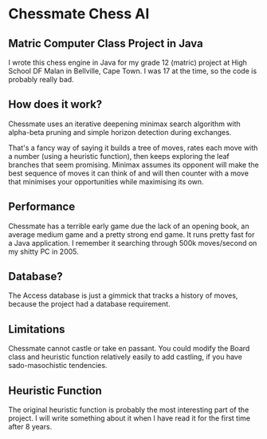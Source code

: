 # Chessmate Chess AI
## Matric Computer Class Project in Java

I wrote this chess engine in Java for my grade 12 (matric) project at High School DF Malan in Bellville, Cape Town. I was 17 at the time, so the code is probably really bad.

## How does it work?
Chessmate uses an iterative deepening minimax search algorithm with alpha-beta pruning and simple horizon detection during exchanges.

That's a fancy way of saying it builds a tree of moves, rates each move with a number (using a heuristic function), then keeps exploring the leaf branches that seem promising. Minimax assumes its opponent will make the best sequence of moves it can think of and will then counter with a move that minimises your opportunities while maximising its own.

## Performance 
Chessmate has a terrible early game due the lack of an opening book, an average medium game and a pretty strong end game. It runs pretty fast for a Java application. I remember it searching through 500k moves/second on my shitty PC in 2005.

## Database?
The Access database is just a gimmick that tracks a history of moves, because the project had a database requirement.

## Limitations
Chessmate cannot castle or take en passant. You could modify the Board class and heuristic function relatively easily to add castling, if you have sado-masochistic tendencies.

## Heuristic Function
The original heuristic function is probably the most interesting part of the project. I will write something about it when I have read it for the first time after 8 years.
